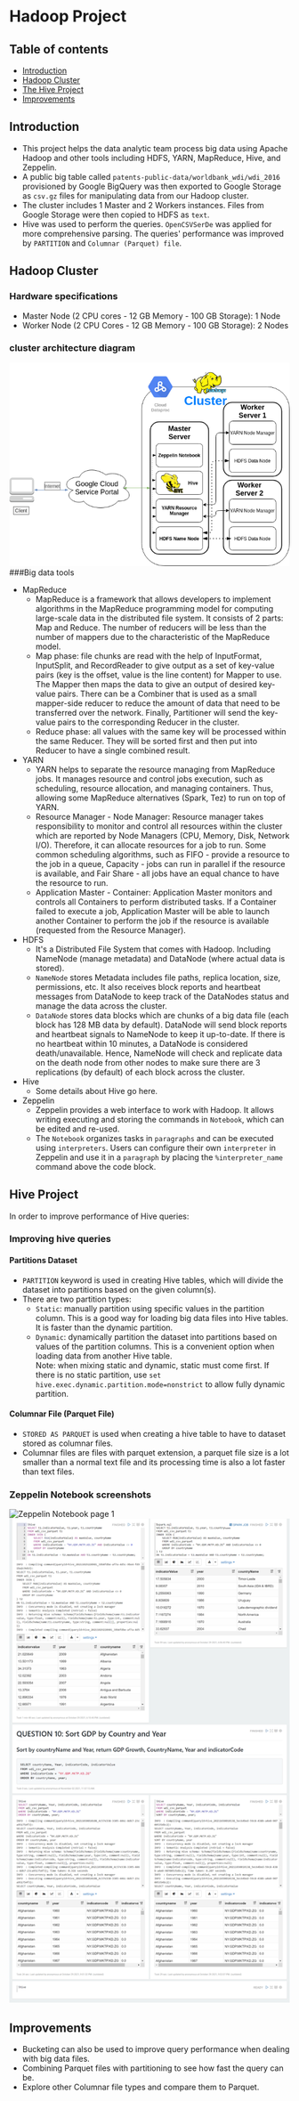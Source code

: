# Hadoop Project

## Table of contents
* [Introduction](#Introduction)
* [Hadoop Cluster](#Hadoop-cluster)
* [The Hive Project](#Hive-project)
* [Improvements](#improvements)

## Introduction
- This project helps the data analytic team process big data using Apache Hadoop and other tools including HDFS, YARN, MapReduce, Hive, and Zeppelin. 
- A public big table called `patents-public-data/worldbank_wdi/wdi_2016` provisioned by Google BigQuery was then exported to Google Storage as `csv.gz` files for manipulating data from our Hadoop cluster. 
- The cluster includes 1 Master and 2 Workers instances. Files from Google Storage were then copied to HDFS as `text`. 
- Hive was used to perform the queries. `OpenCSVSerDe` was applied for more comprehensive parsing. The queries' performance was improved by `PARTITION` and `Columnar (Parquet) file`.    

## Hadoop Cluster
### Hardware specifications
- Master Node (2 CPU cores - 12 GB Memory - 100 GB Storage): 1 Node
- Worker Node (2 CPU Cores - 12 GB Memory - 100 GB Storage): 2 Nodes

### cluster architecture diagram
![Hadoop Architecture](./assets/HadoopArchitecture.png)
###Big data tools
  - MapReduce
    - MapReduce is a framework that allows developers to implement algorithms in the MapReduce programming model for computing large-scale data in the distributed file system. It consists of 2 parts: Map and Reduce. The number of reducers will be less than the number of mappers due to the characteristic of the MapReduce model.
    - Map phase: file chunks are read with the help of InputFormat, InputSplit, and RecordReader to give output as a set of key-value pairs (key is the offset, value is the line content) for Mapper to use. The Mapper then maps the data to give an output of desired key-value pairs. There can be a Combiner that is used as a small mapper-side reducer to reduce the amount of data that need to be transferred over the network. Finally, Partitioner will send the key-value pairs to the corresponding Reducer in the cluster.   
    - Reduce phase: all values with the same key will be processed within the same Reducer. They will be sorted first and then put into Reducer to have a single combined result.
  - YARN
    - YARN helps to separate the resource managing from MapReduce jobs. It manages resource and control jobs execution, such as scheduling, resource allocation, and managing containers. Thus, allowing some MapReduce alternatives (Spark, Tez) to run on top of YARN.
    - Resource Manager - Node Manager: Resource manager takes responsibility to monitor and control all resources within the cluster which are reported by Node Managers (CPU, Memory, Disk, Network I/O). Therefore, it can allocate resources for a job to run. Some common scheduling algorithms, such as FIFO - provide a resource to the job in a queue, Capacity - jobs can run in parallel if the resource is available, and Fair Share - all jobs have an equal chance to have the resource to run.
    - Application Master - Container: Application Master monitors and controls all Containers to perform distributed tasks. If a Container failed to execute a job, Application Master will be able to launch another Container to perform the job if the resource is available (requested from the Resource Manager).
  - HDFS
    - It's a Distributed File System that comes with Hadoop. Including NameNode (manage metadata) and DataNode (where actual data is stored).
    - `NameNode` stores Metadata includes file paths, replica location, size, permissions, etc. It also receives block reports and heartbeat messages from DataNode to keep track of the DataNodes status and manage the data across the cluster.
    - `DataNode` stores data blocks which are chunks of a big data file (each block has 128 MB data by default). DataNode will send block reports and heartbeat signals to NameNode to keep it up-to-date. If there is no heartbeat within 10 minutes, a DataNode is considered death/unavailable. Hence, NameNode will check and replicate data on the death node from other nodes to make sure there are 3 replications (by default) of each block across the cluster.
  - Hive
    - Some details about Hive go here.
  - Zeppelin
    - Zeppelin provides a web interface to work with Hadoop. It allows writing executing and storing the commands in `Notebook`, which can be edited and re-used.
    - The `Notebook` organizes tasks in `paragraphs` and can be executed using `interpreters`. Users can configure their own `interpreter` in Zeppelin and use it in a `paragraph` by placing the `%interpreter_name` command above the code block.
## Hive Project
In order to improve performance of Hive queries:
### Improving hive queries
#### Partitions Dataset
- `PARTITION` keyword is used in creating Hive tables, which will divide the dataset into partitions based on the given column(s).
- There are two partition types:
  - `Static`: manually partition using specific values in the partition column. This is a good way for loading big data files into Hive tables. It is faster than the dynamic partition.
  - `Dynamic`: dynamically partition the dataset into partitions based on values of the partition columns. This is a convenient option when loading data from another Hive table.   
Note: when mixing static and dynamic, static must come first. 
If there is no static partition, use `set hive.exec.dynamic.partition.mode=nonstrict` to allow fully dynamic partition.

#### Columnar File (Parquet File)
- `STORED AS PARQUET` is used when creating a hive table to have to dataset stored as columnar files. 
- Columnar files are files with parquet extension, a parquet file size is a lot smaller than a normal text file and its processing time is also a lot faster than text files.

### Zeppelin Notebook screenshots
![Zeppelin Notebook page 1](./assets/zeppelin_notebook1.png)
![Zeppelin Notebook page 2](./assets/zeppelin_notebook2.png)

## Improvements
- Bucketing can also be used to improve query performance when dealing with big data files.
- Combining Parquet files with partitioning to see how fast the query can be.
- Explore other Columnar file types and compare them to Parquet.